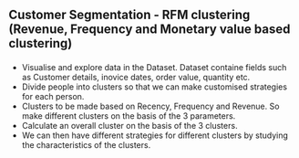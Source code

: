 <p align='center'><h2>Customer Segmentation - RFM clustering (Revenue, Frequency and Monetary value based clustering)</p></h2>

* Visualise and explore data in the Dataset. Dataset containe fields such as Customer details, inovice dates, order value, quantity etc.
* Divide people into clusters so that we can make customised strategies for each person.
* Clusters to be made based on Recency, Frequency and Revenue. So make different clusters on the basis of the 3 parameters.
* Calculate an overall cluster on the basis of the 3 clusters. 
* We can then have different strategies for different clusters by studying the characteristics of the clusters.

